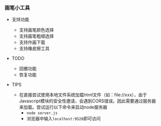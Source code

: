### 画笔小工具
- 支持功能
  - 支持画笔颜色选择
  - 支持画笔粗细选择
  - 支持作画下载
  - 支持橡皮擦工具

- TODO
  - 回撤功能
  - 恢复功能

- TIPS
  - 在直接尝试使用本地文件系统加载html文件（如：file://xxx），由于Javascript模块的安全性邀请，会遇到CORS错误。因此需要通过服务器来加载。尝试运行以下命令来启动node服务器
    - `node server.js`
    - 浏览器中输入`localhost:9520`即可访问

